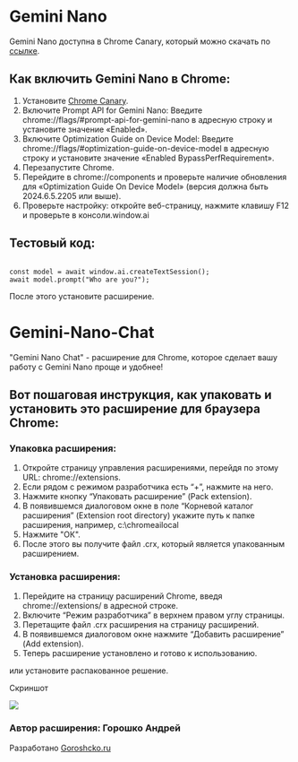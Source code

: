 <h1>Gemini Nano</h1>
<p>Gemini Nano доступна в Chrome Canary, который можно скачать по <a href="https://www.google.com/chrome/canary/">ссылке</a>.</p>

<h2>Как включить Gemini Nano в Chrome:</h2>
<ol>
    <li>Установите <a href="https://www.google.com/chrome/canary/">Chrome Canary</a>.</li>
    <li>Включите Prompt API for Gemini Nano: Введите chrome://flags/#prompt-api-for-gemini-nano в адресную строку и установите значение «Enabled».</li>
    <li>Включите Optimization Guide on Device Model: Введите chrome://flags/#optimization-guide-on-device-model в адресную строку и установите значение «Enabled BypassPerfRequirement».</li>
    <li>Перезапустите Chrome.</li>
    <li>Перейдите в chrome://components и проверьте наличие обновления для «Optimization Guide On Device Model» (версия должна быть 2024.6.5.2205 или выше).</li>
    <li>Проверьте настройку: откройте веб-страницу, нажмите клавишу F12 и проверьте в консоли.window.ai</li>
</ol>

<h2>Тестовый код:</h2>
<pre><code>
const model = await window.ai.createTextSession();
await model.prompt("Who are you?");
</code></pre>

<p>После этого установите расширение.</p>

<h1>Gemini-Nano-Chat</h1>
<p>"Gemini Nano Chat" - расширение для  Chrome, которое сделает вашу работу с Gemini Nano проще и удобнее!</p>

<h2>Вот пошаговая инструкция, как упаковать и установить это расширение для браузера Chrome:</h2>

<h3>Упаковка расширения:</h3>
<ol>
    <li>Откройте страницу управления расширениями, перейдя по этому URL: chrome://extensions.</li>
    <li>Если рядом с режимом разработчика есть “+”, нажмите на него.</li>
    <li>Нажмите кнопку “Упаковать расширение” (Pack extension).</li>
    <li>В появившемся диалоговом окне в поле “Корневой каталог расширения” (Extension root directory) укажите путь к папке расширения, например, c:\chromeailocal</li>
    <li>Нажмите "ОК".</li>
    <li>После этого вы получите файл .crx, который является упакованным расширением.</li>
</ol>

<h3>Установка расширения:</h3>
<ol>
    <li>Перейдите на страницу расширений Chrome, введя chrome://extensions/ в адресной строке.</li>
    <li>Включите “Режим разработчика” в верхнем правом углу страницы.</li>
    <li>Перетащите файл .crx расширения на страницу расширений.</li>
    <li>В появившемся диалоговом окне нажмите “Добавить расширение” (Add extension).</li>
    <li>Теперь расширение установлено и готово к использованию.</li>
</ol>

<p>или установите распакованное решение.</p>
<p>Скриншот</p>
<img src="https://goroshcko.ru/wp-content/uploads/2024/06/snimok-jekrana-2024-06-26-113407.png"><br>
<h3>Автор расширения: Горошко Андрей</h3>
<p>Разработано <a href="https://goroshcko.ru/" target="_blank">Goroshcko.ru</a></p>

